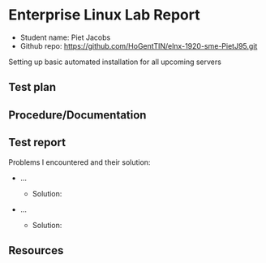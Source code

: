 # Enterprise Linux Lab Report

- Student name: Piet Jacobs
- Github repo: <https://github.com/HoGentTIN/elnx-1920-sme-PietJ95.git>

Setting up basic automated installation for all upcoming servers

## Test plan


## Procedure/Documentation


## Test report

Problems I encountered and their solution:  
- ...
    - Solution:  
    

- ...
    - Solution:   
    
## Resources

